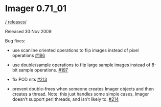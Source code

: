 # Imager 0.71_01

[ / ](..) [releases/](./)

Released 30 Nov 2009

Bug fixes:

- use scanline oriented operations to flip images instead of pixel operations [#196](https://github.com/tonycoz/imager/issues/196)

- use double/sample operations to flip large sample images instead of 8-bit sample operations. [#197](https://github.com/tonycoz/imager/issues/197)

- fix POD nits [#213](https://github.com/tonycoz/imager/issues/213)

- prevent double-frees when someone creates Imager objects and then creates a thread. Note: this just handles some simple cases, Imager doesn't support perl threads, and isn't likely to. [#214](https://github.com/tonycoz/imager/issues/214)